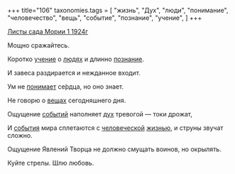 +++
title="106"
taxonomies.tags = [
 "жизнь",
 "Дух",
 "люди",
 "понимание",
 "человечество",
 "вещь",
 "событие",
 "познание",
 "учение",
]
+++

[Листы сада Мории 1 1924г](/agni/1924)

Мощно сражайтесь.   

Коротко [учение](/tags/учение) о [людях](/tags/люди) и длинно [познание](/tags/познание).   

И завеса раздирается и нежданное входит.   

Ум не [понимает](/tags/понимание) се́рдца, но оно знает.   

Не говорю о [вещах](/tags/вещь) сегодняшнего дня.   

Ощущение [событий](/tags/событие) наполняет [дух](/tags/Дух) тревогой — токи дрожат,   

И [события](/tags/событие) мира сплетаются с [человеческой](/tags/человечество) [жизнью](/tags/жизнь), и струны звучат сложно.   

Ощущение Явлений Творца не должно смущать воинов, но окрылять.   

Куйте стрелы. Шлю любовь.   

